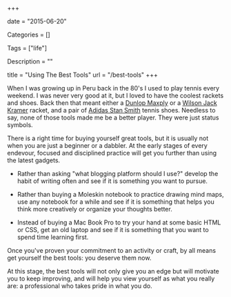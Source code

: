+++

date = "2015-06-20"

Categories = []

Tags = ["life"]

Description = ""

title = "Using The Best Tools"
url = "/best-tools"
+++



When I was growing up in Peru back in the 80's I used to play tennis every weekend. I was never very good at it, but I loved to have the coolest rackets and shoes. Back then that meant either a [Dunlop Maxply](http://www.80s-tennis.com/pages/maxply-fort_80-ad.html) or a [Wilson Jack Kramer](http://racquetmuseum.com/2014/01/23/wilson-jack-kramer-autograph/) racket, and a pair of [Adidas Stan Smith](https://en.wikipedia.org/wiki/Adidas_Stan_Smith) tennis shoes. Needless to say, none of those tools made me be a better player. They were just status symbols.

There is a right time for buying yourself great tools, but it is usually not when you are just a beginner or a dabbler. At the early stages of every endevour, focused and disciplined practice will get you further than using the latest gadgets. 

* Rather than asking "what blogging platform should I use?" develop the habit of writing often and see if it is something you want to pursue. 

* Rather than buying a Moleskin notebook to practice drawing mind maps, use any notebook for a while and see if it is something that helps you think more creatively or organize your thoughts better. 

* Instead of buying a Mac Book Pro to try your hand at some basic HTML or CSS, get an old laptop and see if it is something that you want to spend time learning first.

Once you've proven your commitment to an activity or craft, by all means get yourself the best tools: you deserve them now. 

At this stage, the best tools will not only give you an edge but will motivate you to keep improving, and will help you view yourself as what you really are: a professional who takes pride in what you do.
